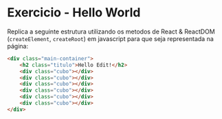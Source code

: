 # Exercicio - Hello World

Replica a seguinte estrutura utilizando os metodos de React & ReactDOM (`createElement`, `createRoot`) em javascript para que seja representada na página:

```HTML
<div class="main-container">
    <h2 class="titulo">Hello Edit!</h2>
    <div class="cubo"></div>
    <div class="cubo"></div>
    <div class="cubo"></div>
    <div class="cubo"></div>
    <div class="cubo"></div>
    <div class="cubo"></div>
</div>
```